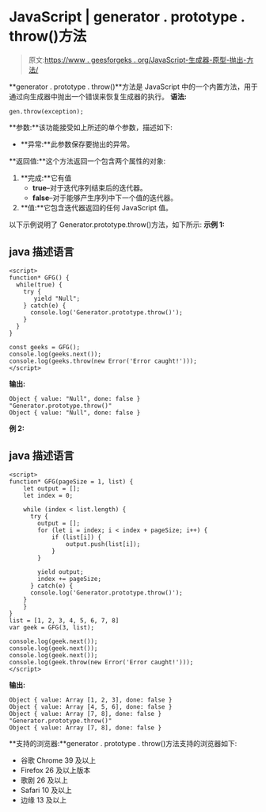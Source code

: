 # JavaScript | generator . prototype . throw()方法

> 原文:[https://www . geesforgeks . org/JavaScript-生成器-原型-抛出-方法/](https://www.geeksforgeeks.org/javascript-generator-prototype-throw-method/)

**generator . prototype . throw()**方法是 JavaScript 中的一个内置方法，用于通过向生成器中抛出一个错误来恢复生成器的执行。
**语法:**

```
gen.throw(exception);
```

**参数:**该功能接受如上所述的单个参数，描述如下:

*   **异常:**此参数保存要抛出的异常。

**返回值:**这个方法返回一个包含两个属性的对象:

1.  **完成:**它有值
    *   **true**–对于迭代序列结束后的迭代器。
    *   **false**–对于能够产生序列中下一个值的迭代器。
2.  **值:**它包含迭代器返回的任何 JavaScript 值。

以下示例说明了 Generator.prototype.throw()方法，如下所示:
**示例 1:**

## java 描述语言

```
<script>
function* GFG() {
  while(true) {
    try {
       yield "Null";
    } catch(e) {
      console.log('Generator.prototype.throw()');
    }
  }
}

const geeks = GFG();
console.log(geeks.next());
console.log(geeks.throw(new Error('Error caught!')));      
</script>  
```

**输出:**

```
Object { value: "Null", done: false }
"Generator.prototype.throw()"
Object { value: "Null", done: false }
```

**例 2:**

## java 描述语言

```
<script>
function* GFG(pageSize = 1, list) {
    let output = [];
    let index = 0;

    while (index < list.length) {
      try {
        output = [];
        for (let i = index; i < index + pageSize; i++) {
            if (list[i]) {
                output.push(list[i]);
            }
        }

        yield output;
        index += pageSize;
      } catch(e) {
      console.log('Generator.prototype.throw()');
    }
    }
}
list = [1, 2, 3, 4, 5, 6, 7, 8]
var geek = GFG(3, list);             

console.log(geek.next());     
console.log(geek.next());     
console.log(geek.next());
console.log(geek.throw(new Error('Error caught!')));
</script>
```

**输出:**

```
Object { value: Array [1, 2, 3], done: false }
Object { value: Array [4, 5, 6], done: false }
Object { value: Array [7, 8], done: false }
"Generator.prototype.throw()"
Object { value: Array [7, 8], done: false }
```

**支持的浏览器:**generator . prototype . throw()方法支持的浏览器如下:

*   谷歌 Chrome 39 及以上
*   Firefox 26 及以上版本
*   歌剧 26 及以上
*   Safari 10 及以上
*   边缘 13 及以上
